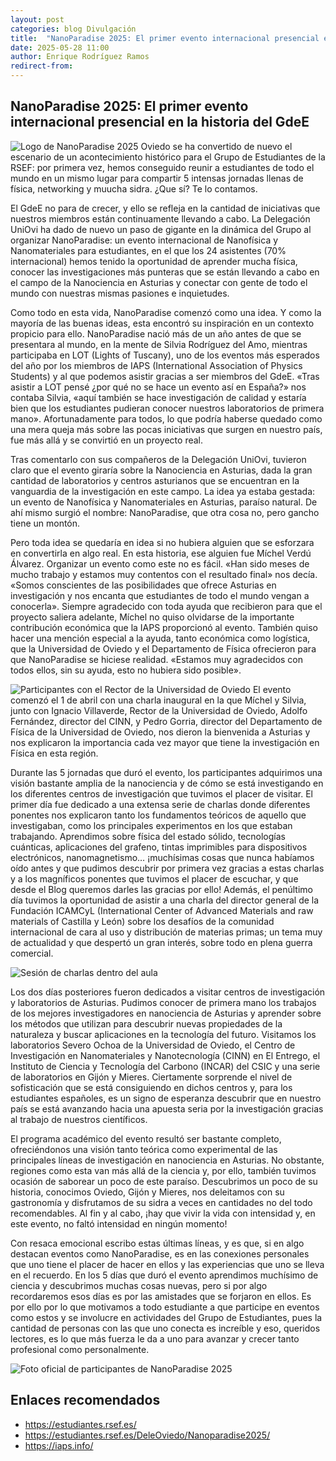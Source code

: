 ```yaml
---
layout: post
categories: blog Divulgación
title:  "NanoParadise 2025: El primer evento internacional presencial en la historia del GdeE"
date: 2025-05-28 11:00
author: Enrique Rodríguez Ramos
redirect-from:
---
```

<section class="blog">
<h1>NanoParadise 2025: El primer evento internacional presencial en la historia del GdeE</h1>

<p class="clearfix">
  <img src="NanoPLOGO.jpg" alt="Logo de NanoParadise 2025" class="img-left">
  Oviedo se ha convertido de nuevo el escenario de un acontecimiento histórico para el Grupo de Estudiantes de la RSEF: por primera vez, hemos conseguido reunir a estudiantes de todo el mundo en un mismo lugar para compartir 5 intensas jornadas llenas de física, networking y muucha sidra. ¿Que sí? Te lo contamos.
</p>

<p>
  El GdeE no para de crecer, y ello se refleja en la cantidad de iniciativas que nuestros miembros están continuamente llevando a cabo. La Delegación UniOvi ha dado de nuevo un paso de gigante en la dinámica del Grupo al organizar NanoParadise: un evento internacional de Nanofísica y Nanomateriales para estudiantes, en el que los 24 asistentes (70% internacional) hemos tenido la oportunidad de aprender mucha física, conocer las investigaciones más punteras que se están llevando a cabo en el campo de la Nanociencia en Asturias y conectar con gente de todo el mundo con nuestras mismas pasiones e inquietudes.
</p>

<p>
  Como todo en esta vida, NanoParadise comenzó como una idea. Y como la mayoría de las buenas ideas, esta encontró su inspiración en un contexto propicio para ello. NanoParadise nació más de un año antes de que se presentara al mundo, en la mente de Silvia Rodríguez del Amo, mientras participaba en LOT (Lights of Tuscany), uno de los eventos más esperados del año por los miembros de IAPS (International Association of Physics Students) y al que podemos asistir gracias a ser miembros del GdeE. «Tras asistir a LOT pensé ¿por qué no se hace un evento así en España?» nos contaba Silvia, «aquí también se hace investigación de calidad y estaría bien que los estudiantes pudieran conocer nuestros laboratorios de primera mano». Afortunadamente para todos, lo que podría haberse quedado como una mera queja más sobre las pocas iniciativas que surgen en nuestro país, fue más allá y se convirtió en un proyecto real.
</p>

<p>
  Tras comentarlo con sus compañeros de la Delegación UniOvi, tuvieron claro que el evento giraría sobre la Nanociencia en Asturias, dada la gran cantidad de laboratorios y centros asturianos que se encuentran en la vanguardia de la investigación en este campo. La idea ya estaba gestada: un evento de Nanofísica y Nanomateriales en Asturias, paraíso natural. De ahí mismo surgió el nombre: NanoParadise, que otra cosa no, pero gancho tiene un montón.
</p>

<p>
  Pero toda idea se quedaría en idea si no hubiera alguien que se esforzara en convertirla en algo real. En esta historia, ese alguien fue Míchel Verdú Álvarez. Organizar un evento como este no es fácil.  «Han sido meses de mucho trabajo y estamos muy contentos con el resultado final» nos decía. «Somos conscientes de las posibilidades que ofrece Asturias en investigación y nos encanta que estudiantes de todo el mundo vengan a conocerla».  Siempre agradecido con toda ayuda que recibieron para que el proyecto saliera adelante, Míchel no quiso olvidarse de la importante contribución económica que la IAPS proporcionó al evento. También quiso hacer una mención especial a la ayuda, tanto económica como logística, que la Universidad de Oviedo y el Departamento de Física ofrecieron para que NanoParadise se hiciese realidad. «Estamos muy agradecidos con todos ellos, sin su ayuda, esto no hubiera sido posible».
</p>

<p class="clearfix">
  <img src="fotorector.jpg" alt="Participantes con el Rector de la Universidad de Oviedo" class="img-right">
  El evento comenzó el 1 de abril con una charla inaugural en la que Míchel y Silvia, junto con Ignacio Villaverde, Rector de la Universidad de Oviedo, Adolfo Fernández, director del CINN, y Pedro Gorria, director del Departamento de Física de la Universidad de Oviedo, nos dieron la bienvenida a Asturias y nos explicaron la importancia cada vez mayor que tiene la investigación en Física en esta región.
</p>

<p>
  Durante las 5 jornadas que duró el evento, los participantes adquirimos una visión bastante amplia de la nanociencia y de cómo se está investigando en los diferentes centros de investigación que tuvimos el placer de visitar. El primer día fue dedicado a una extensa serie de charlas donde diferentes ponentes nos explicaron tanto los fundamentos teóricos de aquello que investigaban, como los principales experimentos en los que estaban trabajando. Aprendimos sobre física del estado sólido, tecnologías cuánticas, aplicaciones del grafeno, tintas imprimibles para dispositivos electrónicos, nanomagnetismo… ¡muchísimas cosas que nunca habíamos oído antes y que pudimos descubrir por primera vez gracias a estas charlas y a los magníficos ponentes que tuvimos el placer de escuchar, y que desde el Blog queremos darles las gracias por ello! Además, el penúltimo día tuvimos la oportunidad de asistir a una charla del director general de la Fundación ICAMCyL (International Center of Advanced Materials and raw materials of Castilla y León) sobre los desafíos de la comunidad internacional de cara al uso y distribución de materias primas; un tema muy de actualidad y que despertó un gran interés, sobre todo en plena guerra comercial.
</p>

<img src="Imagen_charla.jpg" alt="Sesión de charlas dentro del aula" class="img-center">

<p>
  Los dos días posteriores fueron dedicados a visitar centros de investigación y laboratorios de Asturias. Pudimos conocer de primera mano los trabajos de los mejores investigadores en nanociencia de Asturias y aprender sobre los métodos que utilizan para descubrir nuevas propiedades de la naturaleza y buscar aplicaciones en la tecnología del futuro. Visitamos los laboratorios Severo Ochoa de la Universidad de Oviedo, el Centro de Investigación en Nanomateriales y Nanotecnología (CINN) en El Entrego, el Instituto de Ciencia y Tecnología del Carbono (INCAR) del CSIC y una serie de laboratorios en Gijón y Mieres. Ciertamente sorprende el nivel de sofisticación que se está consiguiendo en dichos centros y, para los estudiantes españoles, es un signo de esperanza descubrir que en nuestro país se está avanzando hacia una apuesta seria por la investigación gracias al trabajo de nuestros científicos.
</p>

<p>
  El programa académico del evento resultó ser bastante completo, ofreciéndonos una visión tanto teórica como experimental de las principales líneas de investigación en nanociencia en Asturias. No obstante, regiones como esta van más allá de la ciencia y, por ello, también tuvimos ocasión de saborear un poco de este paraíso. Descubrimos un poco de su historia, conocimos Oviedo, Gijón y Mieres, nos deleitamos con su gastronomía y disfrutamos de su sidra a veces en cantidades no del todo recomendables. Al fin y al cabo, ¡hay que vivir la vida con intensidad y, en este evento, no faltó intensidad en ningún momento!
</p>

<p>
  Con resaca emocional escribo estas últimas líneas, y es que, si en algo destacan eventos como NanoParadise, es en las conexiones personales que uno tiene el placer de hacer en ellos y las experiencias que uno se lleva en el recuerdo. En los 5 días que duró el evento aprendimos muchísimo de ciencia y descubrimos muchas cosas nuevas, pero si por algo recordaremos esos días es por las amistades que se forjaron en ellos. Es por ello por lo que motivamos a todo estudiante a que participe en eventos como estos y se involucre en actividades del Grupo de Estudiantes, pues la cantidad de personas con las que uno conecta es increíble y eso, queridos lectores, es lo que más fuerza le da a uno para avanzar y crecer tanto profesional como personalmente.
</p>

<img src="Imagen_final.jpeg" alt="Foto oficial de participantes de NanoParadise 2025" class="img-center-large">

<h2>Enlaces recomendados</h2>
<ul>
  <li><a href="https://estudiantes.rsef.es/">https://estudiantes.rsef.es/</a></li>
  <li><a href="https://estudiantes.rsef.es/DeleOviedo/Nanoparadise2025/">https://estudiantes.rsef.es/DeleOviedo/Nanoparadise2025/</a></li>
  <li><a href="https://iaps.info/">https://iaps.info/</a></li>
</ul>
</section>
